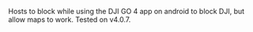 Hosts to block while using the DJI GO 4 app on android to block DJI, but allow maps to work. Tested on v4.0.7.